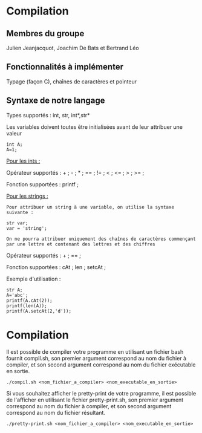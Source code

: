 # Compilation
## Membres du groupe
Julien Jeanjacquot, Joachim De Bats et Bertrand Léo
## Fonctionnalités à implémenter
Typage (façon C), chaînes de caractères et pointeur

## Syntaxe de notre langage

Types supportés :
int, str, int*,str*

Les variables doivent toutes être initialisées avant de leur attribuer une valeur

``` 
int A;
A=1;
```

<u>Pour les ints :</u>


Opérateur supportés : + ; - ; * ; == ; != ; < ; <= ; > ; >= ;

Fonction supportées : printf ;

<u>Pour les strings :</u>

`Pour attribuer un string à une variable, on utilise la syntaxe suivante :`
```
str var;
var = 'string';
```
`On ne pourra attribuer uniquement des chaînes de caractères commençant par une lettre et contenant des lettres et des chiffres`

Opérateur supportés : + ; == ;

Fonction supportées :  cAt ; len ; setcAt ;

Exemple d'utilisation :

```
str A;
A='abc';
printf(A.cAt(2));
printf(len(A));
printf(A.setcAt(2,'d'));
```


# Compilation
Il est possible de compiler votre programme en utilisant un fichier bash fournit compil.sh, son premier argument correspond au nom du fichier à compiler, et son second argument correspond au nom du fichier exécutable en sortie.

`./compil.sh <nom_fichier_a_compiler> <nom_executable_en_sortie>`

Si vous souhaitez afficher le pretty-print de votre programme, il est possible de l'afficher en utilisant le fichier pretty-print.sh, son premier argument correspond au nom du fichier à compiler, et son second argument correspond au nom du fichier résultant.

`./pretty-print.sh <nom_fichier_a_compiler> <nom_executable_en_sortie>`
 
